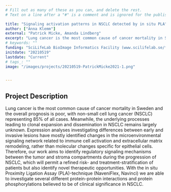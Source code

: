 ```yaml
---
# Fill out as many of these as you can, and delete the rest.
# Text on a line after a "#" is a comment and is ignored for the published page.

title: "Signaling activation patterns in NSCLC detected by in situ PLA"
author: ["Anna Klemm"]
external: "Patrick Micke, Amanda Lindberg"
excerpt: "Lung cancer is the most common cause of cancer mortality in Sweden and the overall prognosis is poor, with non-small cell lung cancer (NSCLC) representing 85% of all cases. Meanwhile, the underlying processes leading to clonal expansion and dissemination in NSCLC remains largely unknown. Expression analyses investigating differences between early and invasive lesions have mostly identified changes in the microenvironmental signaling network related to immune cell activation and extracellular matrix remodeling, rather than molecular changes specific for epithelial cells. Therefore, our work aims to identify regulatory signaling mechanisms between the tumor and stroma compartments during the progression of NSCLC, which will permit a refined risk- and treatment-stratification of patients but also identify novel therapeutic opportunities. With the in situ Proximity Ligation Assay (PLA)-technique (NaveniFlex, Navinci) we are able to investigate several different protein-protein interactions and protein phosphorylations believed to be of clinical significance in NSCLC."
# keywords: ""
funding: "SciLifeLab BioImage Informatics Facility (www.scilifelab.se/facilities/bioimage-informatics)"
initdate: "20210519"
lastdate: "Current"
# tags_: ""
image: "/images/projects/20210519-PatrickMicke2021-1.png"


---
```


## Project Description
Lung cancer is the most common cause of cancer mortality in Sweden and the overall prognosis is poor, with non-small cell lung cancer (NSCLC) representing 85% of all cases. Meanwhile, the underlying processes leading to clonal expansion and dissemination in NSCLC remains largely unknown. Expression analyses investigating differences between early and invasive lesions have mostly identified changes in the microenvironmental signaling network related to immune cell activation and extracellular matrix remodeling, rather than molecular changes specific for epithelial cells. Therefore, our work aims to identify regulatory signaling mechanisms between the tumor and stroma compartments during the progression of NSCLC, which will permit a refined risk- and treatment-stratification of patients but also identify novel therapeutic opportunities. With the in situ Proximity Ligation Assay (PLA)-technique (NaveniFlex, Navinci) we are able to investigate several different protein-protein interactions and protein phosphorylations believed to be of clinical significance in NSCLC. 
